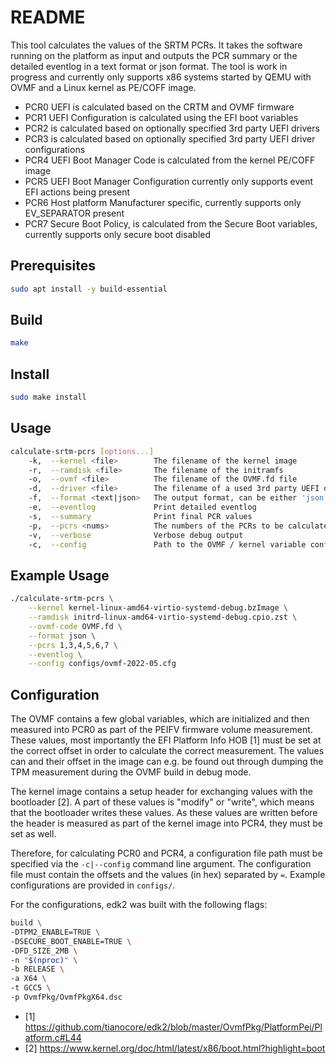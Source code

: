 # README

This tool calculates the values of the SRTM PCRs. It takes the software running on the platform as
input and outputs the PCR summary or the detailed eventlog in a text format or json format.
The tool is work in progress and currently only supports x86 systems started by QEMU with OVMF and a
Linux kernel as PE/COFF image.

- PCR0 UEFI is calculated based on the CRTM and OVMF firmware
- PCR1 UEFI Configuration is calculated using the EFI boot variables
- PCR2 is calculated based on optionally specified 3rd party UEFI drivers
- PCR3 is calculated based on optionally specified 3rd party UEFI driver configurations
- PCR4 UEFI Boot Manager Code is calculated from the kernel PE/COFF image
- PCR5 UEFI Boot Manager Configuration currently only supports event EFI actions being present
- PCR6 Host platform Manufacturer specific, currently supports only EV_SEPARATOR present
- PCR7 Secure Boot Policy, is calculated from the Secure Boot variables, currently supports only secure boot disabled

## Prerequisites

```sh
sudo apt install -y build-essential
```

## Build

```sh
make
```

## Install

```sh
sudo make install
```

## Usage

```sh
calculate-srtm-pcrs [options...]
	-k,  --kernel <file>		The filename of the kernel image
	-r,  --ramdisk <file>		The filename of the initramfs
	-o,  --ovmf <file>			The filename of the OVMF.fd file
	-d,  --driver <file>        The filename of a used 3rd party UEFI driver (can be multiple)
	-f,  --format <text|json>	The output format, can be either 'json' or 'text'
	-e,  --eventlog			    Print detailed eventlog
	-s,  --summary			    Print final PCR values
	-p,  --pcrs <nums>		    The numbers of the PCRs to be calculated as a comma separated list without spaces
	-v,  --verbose				Verbose debug output
	-c,  --config 				Path to the OVMF / kernel variable configuration file
```

## Example Usage

```sh
./calculate-srtm-pcrs \
	--kernel kernel-linux-amd64-virtio-systemd-debug.bzImage \
	--ramdisk initrd-linux-amd64-virtio-systemd-debug.cpio.zst \
	--ovmf-code OVMF.fd \
	--format json \
	--pcrs 1,3,4,5,6,7 \
	--eventlog \
	--config configs/ovmf-2022-05.cfg
```

## Configuration

The OVMF contains a few global variables, which are initialized and then measured into PCR0 as
part of the PEIFV firmware volume measurement. These values, most importantly the EFI Platform
Info HOB [1] must be set at the correct offset in order to calculate the correct measurement. The
values can and their offset in the image can e.g. be found out through dumping the TPM measurement
during the OVMF build in debug mode.

The kernel image contains a setup header for exchanging values with the bootloader [2]. A part of
these values is "modify" or "write", which means that the bootloader writes these values. As these
values are written before the header is measured as part of the kernel image into PCR4, they must
be set as well.

Therefore, for calculating PCR0 and PCR4, a configuration file path must be specified via the
`-c|--config` command line argument. The configuration file must contain the offsets and the
values (in hex) separated by `=`. Example configurations are provided in `configs/`.

For the configurations, edk2 was built with the following flags:

```sh
build \
-DTPM2_ENABLE=TRUE \
-DSECURE_BOOT_ENABLE=TRUE \
-DFD_SIZE_2MB \
-n "$(nproc)" \
-b RELEASE \
-a X64 \
-t GCC5 \
-p OvmfPkg/OvmfPkgX64.dsc
```

- [1] https://github.com/tianocore/edk2/blob/master/OvmfPkg/PlatformPei/Platform.c#L44
- [2] https://www.kernel.org/doc/html/latest/x86/boot.html?highlight=boot


